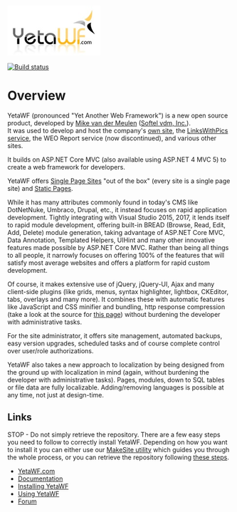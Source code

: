 ![Yet Another Web Framework](logo.jpg)

[![Build status](https://ci.appveyor.com/api/projects/status/ovmr42gt5ucurfei/branch/master?svg=true)](https://ci.appveyor.com/project/YetaWF/yetawf-solution/branch/master)

Overview
========

YetaWF (pronounced "Yet Another Web Framework") is a new open source product, developed by [Mike van der Meulen](http://mikevdm.com) ([Softel vdm, Inc.](https://softelvdm.com)).  
It was used to develop and host the company's [own site](https://softelvdm.com), the [LinksWithPics service](https://linkswithpics.com), the WEO Report service (now discontinued), and various other sites.

It builds on ASP.NET Core MVC (also available using ASP.NET 4 MVC 5) to create a web framework for developers. 

YetaWF offers [Single Page Sites](https://YetaWF.com/Documentation/YetaWF/Topic/g_doc_unifiedpagesets) "out of the box" (every site is a single page site) and [Static Pages](https://YetaWF.com/Documentation/YetaWF/Topic/g_doc_staticpages).

While it has many attributes commonly found in today's CMS like DotNetNuke, Umbraco, Drupal, etc., it instead focuses on rapid application development.
Tightly integrating with Visual Studio 2015, 2017, it lends itself to rapid module development, offering built-in BREAD (Browse, Read, Edit, Add, Delete) module generation, taking advantage of ASP.NET Core MVC, Data Annotation, Templated Helpers, UIHint and many other innovative features made possible by ASP.NET Core MVC. 
Rather than being all things to all people, it narrowly focuses on offering 100% of the features that will satisfy most average websites and offers a platform for rapid custom development.

Of course, it makes extensive use of jQuery, jQuery-UI, Ajax and many client-side plugins (like grids, menus, syntax highlighter, lightbox, CKEditor, tabs, overlays and many more). 
It combines these with automatic features like JavaScript and CSS minifier and bundling, http response compression (take a look at the source for [this page](https://YetaWF.com)) without burdening the developer with administrative tasks.

For the site administrator, it offers site management, automated backups, easy version upgrades, scheduled tasks and of course complete control over user/role authorizations.

YetaWF also takes a new approach to localization by being designed from the ground up with localization in mind (again, without burdening the developer with administrative tasks). Pages, modules, down to SQL tables or file data are fully localizable. 
Adding/removing languages is possible at any time, not just at design-time.

Links
-----

STOP - Do not simply retrieve the repository. There are a few easy steps you need to follow to correctly install YetaWF.
Depending on how you want to install it you can either use our [MakeSite utility](https://yetawf.com/Documentation/YetaWF/Topic/g_installing) which guides you through the whole process, or you can retrieve the repository following [these steps](https://yetawf.com/Documentation/YetaWF/Topic/g_installing_git).

* [YetaWF.com](https://yetawf.com)
* [Documentation](https://yetawf.com/Documentation/YetaWF)
* [Installing YetaWF](https://yetawf.com/Documentation/YetaWF/Topic/g_installing)
* [Using YetaWF](https://yetawf.com/Documentation/YetaWF/Topic/g_doc_gettingstarted)
* [Forum](http://forum.yetawf.com/)